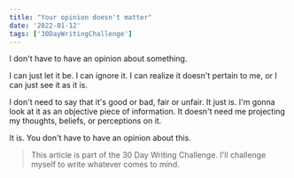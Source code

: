 ```yaml
---
title: "Your opinion doesn't matter"
date: '2022-01-12'
tags: ['30DayWritingChallenge']
---
```


I don't have to have an opinion about something.

I can just let it be. I can ignore it. I can realize it doesn't pertain to me, or I can just see it as it is.

I don't need to say that it's good or bad, fair or unfair. It just is. I'm gonna look at it as an objective piece of information. It doesn't need me projecting my thoughts, beliefs, or perceptions on it.

It is. You don't have to have an opinion about this.

> This article is part of the 30 Day Writing Challenge. I'll challenge myself to write whatever comes to mind.
